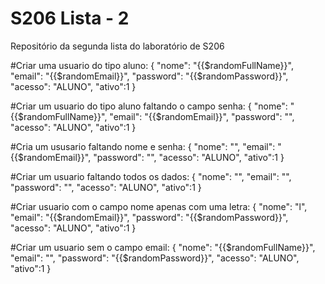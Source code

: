 # S206 Lista - 2
Repositório da segunda lista do laboratório de S206

#Criar uma usuario do tipo aluno:
{
  "nome": "{{$randomFullName}}",
  "email": "{{$randomEmail}}",
  "password": "{{$randomPassword}}",
  "acesso": "ALUNO",
  "ativo":1
}

#Criar um usuario do tipo aluno faltando o campo senha:
{
  "nome": "{{$randomFullName}}",
  "email": "{{$randomEmail}}",
  "password": "",
  "acesso": "ALUNO",
  "ativo":1
}

#Cria um ususario faltando nome e senha:
{
  "nome": "",
  "email": "{{$randomEmail}}",
  "password": "",
  "acesso": "ALUNO",
  "ativo":1
}

#Criar um usuario faltando todos os dados:
{
  "nome": "",
  "email": "",
  "password": "",
  "acesso": "ALUNO",
  "ativo":1
}

#Criar usuario com o campo nome apenas com uma letra:
{
  "nome": "l",
  "email": "{{$randomEmail}}",
  "password": "{{$randomPassword}}",
  "acesso": "ALUNO",
  "ativo":1
}

#Criar um usuario sem o campo email:
{
  "nome": "{{$randomFullName}}",
  "email": "",
  "password": "{{$randomPassword}}",
  "acesso": "ALUNO",
  "ativo":1
}

